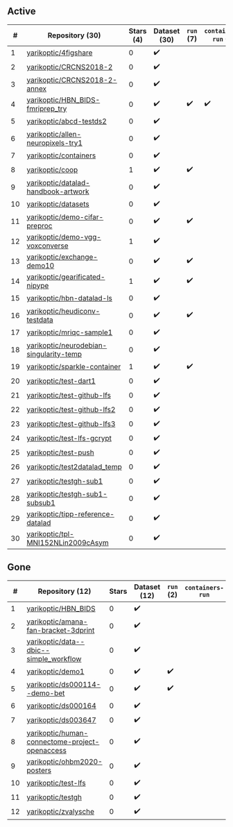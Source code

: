 ## Active
| # | Repository (30) | Stars (4) | Dataset (30) | `run` (7) | `containers-run` (1) |
| --- | --- | --- | --- | --- | --- |
| 1 | [yarikoptic/4figshare](https://github.com/yarikoptic/4figshare) | 0 | :heavy_check_mark: |  |  |
| 2 | [yarikoptic/CRCNS2018-2](https://github.com/yarikoptic/CRCNS2018-2) | 0 | :heavy_check_mark: |  |  |
| 3 | [yarikoptic/CRCNS2018-2-annex](https://github.com/yarikoptic/CRCNS2018-2-annex) | 0 | :heavy_check_mark: |  |  |
| 4 | [yarikoptic/HBN_BIDS-fmriprep_try](https://github.com/yarikoptic/HBN_BIDS-fmriprep_try) | 0 | :heavy_check_mark: | :heavy_check_mark: | :heavy_check_mark: |
| 5 | [yarikoptic/abcd-testds2](https://github.com/yarikoptic/abcd-testds2) | 0 | :heavy_check_mark: |  |  |
| 6 | [yarikoptic/allen-neuropixels-try1](https://github.com/yarikoptic/allen-neuropixels-try1) | 0 | :heavy_check_mark: |  |  |
| 7 | [yarikoptic/containers](https://github.com/yarikoptic/containers) | 0 | :heavy_check_mark: |  |  |
| 8 | [yarikoptic/coop](https://github.com/yarikoptic/coop) | 1 | :heavy_check_mark: | :heavy_check_mark: |  |
| 9 | [yarikoptic/datalad-handbook-artwork](https://github.com/yarikoptic/datalad-handbook-artwork) | 0 | :heavy_check_mark: |  |  |
| 10 | [yarikoptic/datasets](https://github.com/yarikoptic/datasets) | 0 | :heavy_check_mark: |  |  |
| 11 | [yarikoptic/demo-cifar-preproc](https://github.com/yarikoptic/demo-cifar-preproc) | 0 | :heavy_check_mark: | :heavy_check_mark: |  |
| 12 | [yarikoptic/demo-vgg-voxconverse](https://github.com/yarikoptic/demo-vgg-voxconverse) | 1 | :heavy_check_mark: |  |  |
| 13 | [yarikoptic/exchange-demo10](https://github.com/yarikoptic/exchange-demo10) | 0 | :heavy_check_mark: | :heavy_check_mark: |  |
| 14 | [yarikoptic/gearificated-nipype](https://github.com/yarikoptic/gearificated-nipype) | 1 | :heavy_check_mark: | :heavy_check_mark: |  |
| 15 | [yarikoptic/hbn-datalad-ls](https://github.com/yarikoptic/hbn-datalad-ls) | 0 | :heavy_check_mark: |  |  |
| 16 | [yarikoptic/heudiconv-testdata](https://github.com/yarikoptic/heudiconv-testdata) | 0 | :heavy_check_mark: | :heavy_check_mark: |  |
| 17 | [yarikoptic/mriqc-sample1](https://github.com/yarikoptic/mriqc-sample1) | 0 | :heavy_check_mark: |  |  |
| 18 | [yarikoptic/neurodebian-singularity-temp](https://github.com/yarikoptic/neurodebian-singularity-temp) | 0 | :heavy_check_mark: |  |  |
| 19 | [yarikoptic/sparkle-container](https://github.com/yarikoptic/sparkle-container) | 1 | :heavy_check_mark: | :heavy_check_mark: |  |
| 20 | [yarikoptic/test-dart1](https://github.com/yarikoptic/test-dart1) | 0 | :heavy_check_mark: |  |  |
| 21 | [yarikoptic/test-github-lfs](https://github.com/yarikoptic/test-github-lfs) | 0 | :heavy_check_mark: |  |  |
| 22 | [yarikoptic/test-github-lfs2](https://github.com/yarikoptic/test-github-lfs2) | 0 | :heavy_check_mark: |  |  |
| 23 | [yarikoptic/test-github-lfs3](https://github.com/yarikoptic/test-github-lfs3) | 0 | :heavy_check_mark: |  |  |
| 24 | [yarikoptic/test-lfs-gcrypt](https://github.com/yarikoptic/test-lfs-gcrypt) | 0 | :heavy_check_mark: |  |  |
| 25 | [yarikoptic/test-push](https://github.com/yarikoptic/test-push) | 0 | :heavy_check_mark: |  |  |
| 26 | [yarikoptic/test2datalad_temp](https://github.com/yarikoptic/test2datalad_temp) | 0 | :heavy_check_mark: |  |  |
| 27 | [yarikoptic/testgh-sub1](https://github.com/yarikoptic/testgh-sub1) | 0 | :heavy_check_mark: |  |  |
| 28 | [yarikoptic/testgh-sub1-subsub1](https://github.com/yarikoptic/testgh-sub1-subsub1) | 0 | :heavy_check_mark: |  |  |
| 29 | [yarikoptic/tipp-reference-datalad](https://github.com/yarikoptic/tipp-reference-datalad) | 0 | :heavy_check_mark: |  |  |
| 30 | [yarikoptic/tpl-MNI152NLin2009cAsym](https://github.com/yarikoptic/tpl-MNI152NLin2009cAsym) | 0 | :heavy_check_mark: |  |  |

## Gone
| # | Repository (12) | Stars | Dataset (12) | `run` (2) | `containers-run` |
| --- | --- | --- | --- | --- | --- |
| 1 | [yarikoptic/HBN_BIDS](https://github.com/yarikoptic/HBN_BIDS) | 0 | :heavy_check_mark: |  |  |
| 2 | [yarikoptic/amana-fan-bracket-3dprint](https://github.com/yarikoptic/amana-fan-bracket-3dprint) | 0 | :heavy_check_mark: |  |  |
| 3 | [yarikoptic/data--dbic--simple_workflow](https://github.com/yarikoptic/data--dbic--simple_workflow) | 0 | :heavy_check_mark: |  |  |
| 4 | [yarikoptic/demo1](https://github.com/yarikoptic/demo1) | 0 | :heavy_check_mark: | :heavy_check_mark: |  |
| 5 | [yarikoptic/ds000114--demo-bet](https://github.com/yarikoptic/ds000114--demo-bet) | 0 | :heavy_check_mark: | :heavy_check_mark: |  |
| 6 | [yarikoptic/ds000164](https://github.com/yarikoptic/ds000164) | 0 | :heavy_check_mark: |  |  |
| 7 | [yarikoptic/ds003647](https://github.com/yarikoptic/ds003647) | 0 | :heavy_check_mark: |  |  |
| 8 | [yarikoptic/human-connectome-project-openaccess](https://github.com/yarikoptic/human-connectome-project-openaccess) | 0 | :heavy_check_mark: |  |  |
| 9 | [yarikoptic/ohbm2020-posters](https://github.com/yarikoptic/ohbm2020-posters) | 0 | :heavy_check_mark: |  |  |
| 10 | [yarikoptic/test-lfs](https://github.com/yarikoptic/test-lfs) | 0 | :heavy_check_mark: |  |  |
| 11 | [yarikoptic/testgh](https://github.com/yarikoptic/testgh) | 0 | :heavy_check_mark: |  |  |
| 12 | [yarikoptic/zvalysche](https://github.com/yarikoptic/zvalysche) | 0 | :heavy_check_mark: |  |  |
